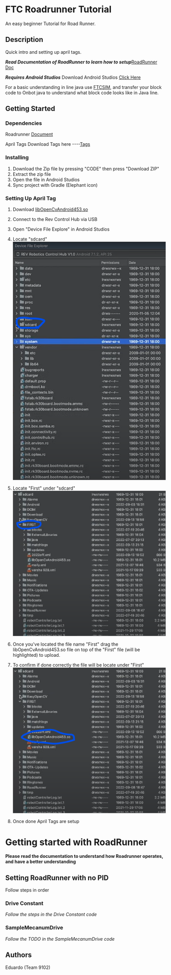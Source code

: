 # FTC Roadrunner Tutorial

An easy beginner Tutorial for Road Runner.

## Description

Quick intro and setting up april tags.

***Read Documentation of RoadRunner to learn how to setup***[RoadRunner Doc](https://learnroadrunner.com)


***Requires Android Studios***
Download Android Studios [Click Here](https://developer.android.com/studio)

For a basic understanding in line java use [FTCSIM](https://ftcsim.org/ftcsim/), and transfer your block code to Onbot java to understand what block code looks like in Java line.

## Getting Started



### Dependencies

Roadrunner [Document](https://learnroadrunner.com)

April Tags
Download Tags here ----[Tags](https://drive.google.com/file/d/1cakdgu8sm0rb3wR9s2KzWXF_8raeuafy/view?usp=sharing)

### Installing

1) Download the Zip file by pressing "CODE" then press "Download ZIP"
2) Extract the zip file
3) Open the file in Android Studios
4) Sync project with Gradle (Elephant icon)


### Setting Up April Tag
1) Download [libOpenCvAndroid453.so](https://drive.google.com/file/d/1XX_7nesg6d4QWU9ee3rvkTZweq03E1ey/view?usp=sharing)
2) Connect to the Rev Control Hub via USB
3) Open "Device File Explore" in Android Studios
4) Locate "sdcard"
![sdcard](FtcRobotController/src/main/assets/img.png)


5) Locate "First" under "sdcard"
![First](FtcRobotController/src/main/assets/img_1.png)

6) Once you've located the file name "First" drag the libOpenCvAndroid453.so file on top of the "First" file (will be highlighted) to upload.
7) To confirm if done correctly the file will be locate under "First"
![confirm](FtcRobotController/src/main/assets/img_2.png)
8) Once done April Tags are setup


# Getting started with RoadRunner
**Please read the documentation to understand how Roadrunner operates, and have a better understanding**

## Setting RoadRunner with no PID
Follow steps in order
### Drive Constant
*Follow the steps in the Drive Constant code*

### SampleMecanumDrive
*Follow the TODO in the SampleMecanumDrive code*






## Authors

Eduardo (Team 9102)



